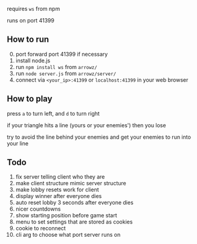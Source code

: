 requires `ws` from npm

runs on port 41399

## How to run
0. port forward port 41399 if necessary
1. install node.js
2. run `npm install ws` from `arrowz/`
3. run `node server.js` from `arrowz/server/`
4. connect via `<your_ip>:41399` or `localhost:41399` in your web browser

## How to play
press `a` to turn left, and `d` to turn right

if your triangle hits a line (yours or your enemies') then you lose

try to avoid the line behind your enemies and get your enemies to run into your line

## Todo
1. fix server telling client who they are
2. make client structure mimic server structure
3. make lobby resets work for client
4. display winner after everyone dies
5. auto reset lobby 3 seconds after everyone dies
6. nicer countdowns
7. show starting position before game start
8. menu to set settings that are stored as cookies
9. cookie to reconnect
10. cli arg to choose what port server runs on
